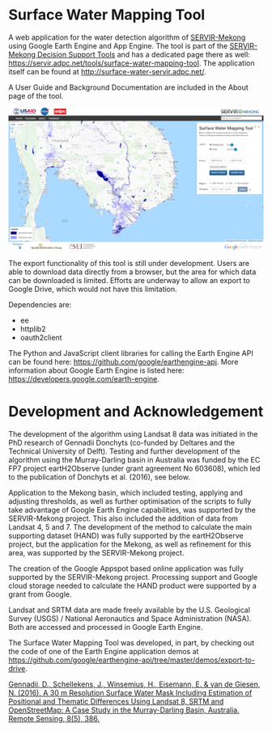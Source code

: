 # Surface Water Mapping Tool
A web application for the water detection algorithm of <a href="https://servir.adpc.net/">SERVIR-Mekong</a> using Google Earth Engine and App Engine. The tool is part of the  <a href="https://servir.adpc.net/tools">SERVIR-Mekong Decision Support Tools</a> and has a dedicated page there as well: <a href="https://servir.adpc.net/tools/surface-water-mapping-tool">https://servir.adpc.net/tools/surface-water-mapping-tool</a>. The application itself can be found at <a href="http://surface-water-servir.adpc.net/">http://surface-water-servir.adpc.net/</a>.

A User Guide and Background Documentation are included in the About page of the tool.

![Screenshot](static/images/screenshot.png)

The export functionality of this tool is still under development. Users are able to download data directly from a browser, but the area for which data can be downloaded is limited. Efforts are underway to allow an export to Google Drive, which would not have this limitation.

Dependencies are:
- ee
- httplib2
- oauth2client 

The Python and JavaScript client libraries for calling the Earth Engine API can be found here: <a  href="https://github.com/google/earthengine-api/">https://github.com/google/earthengine-api</a>. More information about Google Earth Engine is listed here: <a href="https://developers.google.com/earth-engine/">https://developers.google.com/earth-engine</a>.


# Development and Acknowledgement
The development of the algorithm using Landsat 8 data was initiated in the PhD research of Gennadii Donchyts (co-funded by Deltares and the Technical University of Delft). Testing and further development of the algorithm using the Murray-Darling basin in Australia was funded by the EC FP7 project eartH2Observe (under grant agreement No 603608), which led to the publication of Donchyts et al. (2016), see below.

Application to the Mekong basin, which included testing, applying and adjusting thresholds, as well as further optimisation of the scripts to fully take advantage of Google Earth Engine capabilities, was supported by the SERVIR-Mekong project. This also included the addition of data from Landsat 4, 5 and 7. The development of the method to calculate the main supporting dataset (HAND) was fully supported by the eartH2Observe project, but the application for the Mekong, as well as refinement for this area, was supported by the SERVIR-Mekong project.

The creation of the Google Appspot based online application was fully supported by the SERVIR-Mekong project. Processing support and Google cloud storage needed to calculate the HAND product were supported by a grant from Google.

Landsat and SRTM data are made freely available by the U.S. Geological Survey (USGS) / National Aeronautics and Space Administration (NASA). Both are accessed and processed in Google Earth Engine.

The Surface Water Mapping Tool was developed, in part, by checking out the code of one of the Earth Engine application demos at <a href="https://github.com/google/earthengine-api/tree/master/demos/export-to-drive">https://github.com/google/earthengine-api/tree/master/demos/export-to-drive</a>.


<a href="http://www.mdpi.com/2072-4292/8/5/386">Gennadii, D., Schellekens, J., Winsemius, H., Eisemann, E. & van de Giesen, N. (2016). A 30 m Resolution Surface Water Mask Including Estimation of Positional and Thematic Differences Using Landsat 8, SRTM and OpenStreetMap: A Case Study in the Murray-Darling Basin, Australia. Remote Sensing, 8(5), 386.</a>

